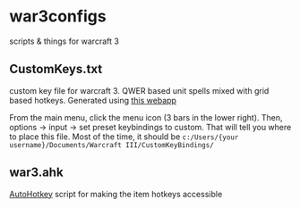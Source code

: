# war3configs
scripts &amp; things for warcraft 3

## CustomKeys.txt
custom key file for warcraft 3. QWER based unit spells mixed with grid based hotkeys. Generated using [this webapp](https://jcfields.gitlab.io/warcraft3-hotkey-editor/)

From the main menu, click the menu icon (3 bars in the lower right). Then, options -> input -> set preset keybindings to custom. That will tell you where to place this file. Most of the time, it should be `c:/Users/{your username}/Documents/Warcraft III/CustomKeyBindings/`

## war3.ahk
[AutoHotkey](https://www.autohotkey.com/) script for making the item hotkeys accessible
